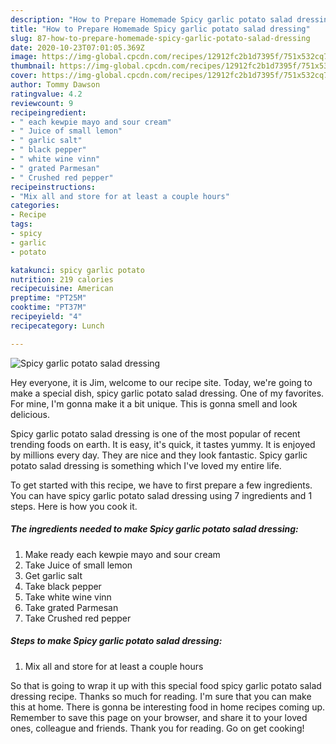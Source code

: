 ```yaml
---
description: "How to Prepare Homemade Spicy garlic potato salad dressing"
title: "How to Prepare Homemade Spicy garlic potato salad dressing"
slug: 87-how-to-prepare-homemade-spicy-garlic-potato-salad-dressing
date: 2020-10-23T07:01:05.369Z
image: https://img-global.cpcdn.com/recipes/12912fc2b1d7395f/751x532cq70/spicy-garlic-potato-salad-dressing-recipe-main-photo.jpg
thumbnail: https://img-global.cpcdn.com/recipes/12912fc2b1d7395f/751x532cq70/spicy-garlic-potato-salad-dressing-recipe-main-photo.jpg
cover: https://img-global.cpcdn.com/recipes/12912fc2b1d7395f/751x532cq70/spicy-garlic-potato-salad-dressing-recipe-main-photo.jpg
author: Tommy Dawson
ratingvalue: 4.2
reviewcount: 9
recipeingredient:
- " each kewpie mayo and sour cream"
- " Juice of small lemon"
- " garlic salt"
- " black pepper"
- " white wine vinn"
- " grated Parmesan"
- " Crushed red pepper"
recipeinstructions:
- "Mix all and store for at least a couple hours"
categories:
- Recipe
tags:
- spicy
- garlic
- potato

katakunci: spicy garlic potato 
nutrition: 219 calories
recipecuisine: American
preptime: "PT25M"
cooktime: "PT37M"
recipeyield: "4"
recipecategory: Lunch

---
```



![Spicy garlic potato salad dressing](https://img-global.cpcdn.com/recipes/12912fc2b1d7395f/751x532cq70/spicy-garlic-potato-salad-dressing-recipe-main-photo.jpg)

Hey everyone, it is Jim, welcome to our recipe site. Today, we're going to make a special dish, spicy garlic potato salad dressing. One of my favorites. For mine, I'm gonna make it a bit unique. This is gonna smell and look delicious.

Spicy garlic potato salad dressing is one of the most popular of recent trending foods on earth. It is easy, it's quick, it tastes yummy. It is enjoyed by millions every day. They are nice and they look fantastic. Spicy garlic potato salad dressing is something which I've loved my entire life.




To get started with this recipe, we have to first prepare a few ingredients. You can have spicy garlic potato salad dressing using 7 ingredients and 1 steps. Here is how you cook it.

<!--inarticleads1-->

##### The ingredients needed to make Spicy garlic potato salad dressing:

1. Make ready  each kewpie mayo and sour cream
1. Take  Juice of small lemon
1. Get  garlic salt
1. Take  black pepper
1. Take  white wine vinn
1. Take  grated Parmesan
1. Take  Crushed red pepper




<!--inarticleads2-->

##### Steps to make Spicy garlic potato salad dressing:

1. Mix all and store for at least a couple hours




So that is going to wrap it up with this special food spicy garlic potato salad dressing recipe. Thanks so much for reading. I'm sure that you can make this at home. There is gonna be interesting food in home recipes coming up. Remember to save this page on your browser, and share it to your loved ones, colleague and friends. Thank you for reading. Go on get cooking!
